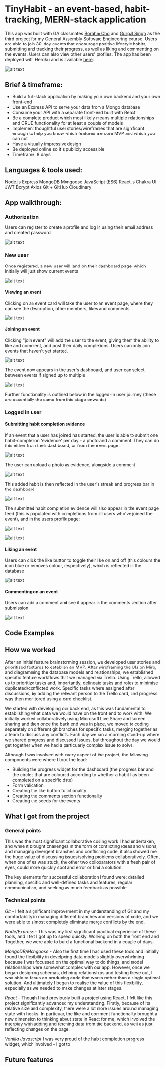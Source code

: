 TinyHabit - an event-based, habit-tracking, MERN-stack application 
======
This app was built with GA classmates [Borahm Cho](https://github.com/Borahm) and [Gurpal Singh](https://github.com/thisisgurpal) as the third project for my General Assembly Software Engineering course.
Users are able to join 30-day events that encourage positive lifestyle habits, submitting and tracking their progress, as well as liking and commenting on the events. Users can also view other users' profiles.
The app has been deployed with Heroku and is available [here](https://social-habit-tracker.herokuapp.com/).

![alt text](https://res.cloudinary.com/di7ndofao/image/upload/v1648038357/Habit_tracker_app/Screenshot_2022-03-23_at_12.25.26_wwbg8s.png "App homepage")

Brief & timeframe:
------
* Build a full-stack application by making your own backend and your own front-end
* Use an Express API to serve your data from a Mongo database
* Consume your API with a separate front-end built with React
* Be a complete product which most likely means multiple relationships and CRUD functionality for at least a couple of models
* Implement thoughtful user stories/wireframes that are significant enough to help you know which features are core MVP and which you can cut
* Have a visually impressive design
* Be deployed online so it's publicly accessible
* Timeframe: 8 days

Languages & tools used:
------
Node.js
Express
MongoDB
Mongoose
JavaScript (ES6)
React.js
Chakra UI
JWT
Bcrypt
Axios
Git + GitHub
Cloudinary

App walkthrough:
------
### Authorization
Users can register to create a profile and log in using their email address and created password

![alt text](https://res.cloudinary.com/di7ndofao/image/upload/v1648045971/Habit_tracker_app/Auth_yjdgdq.png "Reg/login form")

### New user
Once registered, a new user will land on their dashboard page, which initially will just show current events

![alt text](https://res.cloudinary.com/di7ndofao/image/upload/v1648046654/Habit_tracker_app/Screenshot_2022-03-23_at_14.43.58_ndrr6n.png "New user dashboard")

#### Viewing an event
Clicking on an event card will take the user to an event page, where they can see the description, other members, likes and comments

![alt text](https://res.cloudinary.com/di7ndofao/image/upload/v1648046818/Habit_tracker_app/Screenshot_2022-03-23_at_14.44.31_vexbhr.png "event page")

#### Joining an event
Clicking "join event" will add the user to the event, giving them the ability to like and comment, and post their daily completions. Users can only join events that haven't yet started.

![alt text](https://res.cloudinary.com/di7ndofao/image/upload/v1648046818/Habit_tracker_app/Screenshot_2022-03-23_at_14.44.42_lv09kp.png "Join event")

The event now appears in the user's dashboard, and user can select between events if signed up to multiple

![alt text](https://res.cloudinary.com/di7ndofao/image/upload/v1648046818/Habit_tracker_app/Screenshot_2022-03-23_at_14.46.46_s5kalh.png "Joined event dashboard")

Further functionality is outlined below in the logged-in user journey (these are essentially the same from this stage onwards)

### Logged in user
#### Submitting habit completion evidence
If an event that a user has joined has started, the user is able to submit one habit-completion 'evidence' per day - a photo and a comment. They can do this either from their dashboard, or from the event page:

![alt text](https://res.cloudinary.com/di7ndofao/image/upload/v1648047552/Habit_tracker_app/Screenshot_2022-03-23_at_14.58.59_ecremi.png "Add habit completion button")

The user can upload a photo as evidence, alongside a comment

![alt text](https://res.cloudinary.com/di7ndofao/image/upload/v1648046019/Habit_tracker_app/Screenshot_2022-03-23_at_14.19.41_re1ry2.png "Add habit completion")

This added habit is then reflected in the user's streak and progress bar in the dashboard

![alt text](https://res.cloudinary.com/di7ndofao/image/upload/v1648047741/Habit_tracker_app/Screenshot_2022-03-23_at_15.02.10_yigcwh.png "Streak and progress")

The submitted habit completion evidence will also appear in the event page feed (this is populated with completions from all users who've joined the event), and in the users profile page:

![alt text](https://res.cloudinary.com/di7ndofao/image/upload/v1648046019/Habit_tracker_app/Screenshot_2022-03-23_at_14.28.27_ni5re9.png "Habit completion event")

![alt text](https://res.cloudinary.com/di7ndofao/image/upload/v1648046019/Habit_tracker_app/Screenshot_2022-03-23_at_14.28.17_tsn4mi.png "Habit profile")

#### Liking an event
Users can click the like button to toggle their like on and off (this colours the icon blue or removes colour, respectively), which is reflected in the database

![alt text](https://res.cloudinary.com/di7ndofao/image/upload/v1648046019/Habit_tracker_app/Screenshot_2022-03-23_at_14.29.33_vtg8ja.png "Event like")

#### Commenting on an event
Users can add a comment and see it appear in the comments section after submission

![alt text](https://res.cloudinary.com/di7ndofao/image/upload/v1648046162/Habit_tracker_app/Comment_cjk8xi.png "Event comment")

Code Examples
------

How we worked
------
After an initial feature brainstorming session, we developed user stories and prioritised features to establish an MVP. After wireframing the UIs on Miro, and diagramming the database models and relationships, we established specific feature workflows that we managed via Trello. Using Trello, allowed us to prioritize tasks and, importantly, delineate tasks and roles to minimise duplicated/conflicted work. Specific tasks where assigned after discussions, by adding the relevant person to the Trello card, and progress was then monitored using a card checklist. 

We started with developing our back end, as this was fundamental to establishing what data we would have on the front end to work with. We initially worked collaboratively using Microsoft Live Share and screen sharing and then once the back end was in place, we moved to coding separately on different git branches for specific tasks, merging together as a team to discuss any conflicts. Each day we ran a morning stand-up where we shared progress and discussed issues, but throughout the day we would get together when we had a particuarly complex issue to solve.

Although I was involved with every aspect of the project, the following components were where I took the lead:

* Building the progress widget for the dashboard (the progress bar and the circles that are coloured according to whether a habit has been completed on a specific date)
* Form validation
* Creating the like button functionality
* Creating the comments section functionality
* Creating the seeds for the events

What I got from the project
------
### General points
This was the most significant collaborative coding work I had undertaken, and while it brought challenges in the form of conflicting ideas and visions, and managing divergent branches and conflicting code, it also showed me the huge value of discussing issues/solving problems collaboratively. Often, when one of us was stuck, the other two collobarators with a fresh pair of eyes, could more quickly spot and error or find a solution. 

The key elements for successful collaboration I found were: detailed planning, specific and well-defined tasks and features, regular communication, and seeking as much feedback as possible.

### Technical points
*Git* - I felt a significant improvement in my understanding of Git and my comfortablity in managing different branches and versions of code, and we were able to almost completely eliminate merge conflicts by the end.

*Node/Express* - This was my first significant practical experience of these tools, and I felt I got up to speed quickly. Working on both the front end and  Together, we were able to build a functional backend in a couple of days. 

*MongoDB/Mongoose* - Also the first time I had used these tools and initially found the flexibility in develpoing data models slightly overwhelming because I was focussed on the optimal way to do things, and model relationships were somewhat complex with our app. However, once we began designing schemas, defining relationships and testing these out, I was able to focus on producing code that works rather than a single optimal solution. And ultimately I began to realise the value of this flexibility, especially as we needed to make changes at later stages.

*React* - Though I had previously built a project using React, I felt like this project significantly advanced my understanding. Firstly, because of its relative size and complexity, there were a lot more issues around managing state with hooks. In particuar, the like and comment functionality brought a new dimension to thinking about state in React for me, which involved the interplay with adding and fetching data from the backend, as well as just reflecting changes on the page.

*Vanilla Javascript*
I was very proud of the habit completion progress widget, which involved - I got to 

Future features
------




